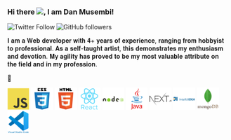 ### Hi there <img src="https://raw.githubusercontent.com/MartinHeinz/MartinHeinz/master/wave.gif" width="30px">, I am Dan Musembi!


![Twitter Follow](https://img.shields.io/twitter/follow/danrez_?label=people%20following%20me&style=social)
![GitHub followers](https://img.shields.io/github/followers/danmusembi?label=people%20following%20me&style=social)



𝐈 𝐚𝐦 𝐚 𝐖𝐞𝐛 𝐝𝐞𝐯𝐞𝐥𝐨𝐩𝐞𝐫 𝐰𝐢𝐭𝐡 𝟒+ 𝐲𝐞𝐚𝐫𝐬 𝐨𝐟 𝐞𝐱𝐩𝐞𝐫𝐢𝐞𝐧𝐜𝐞, 𝐫𝐚𝐧𝐠𝐢𝐧𝐠 𝐟𝐫𝐨𝐦 𝐡𝐨𝐛𝐛𝐲𝐢𝐬𝐭 𝐭𝐨 𝐩𝐫𝐨𝐟𝐞𝐬𝐬𝐢𝐨𝐧𝐚𝐥. 
𝐀𝐬 𝐚 𝐬𝐞𝐥𝐟-𝐭𝐚𝐮𝐠𝐡𝐭 𝐚𝐫𝐭𝐢𝐬𝐭, 𝐭𝐡𝐢𝐬 𝐝𝐞𝐦𝐨𝐧𝐬𝐭𝐫𝐚𝐭𝐞𝐬 𝐦𝐲 𝐞𝐧𝐭𝐡𝐮𝐬𝐢𝐚𝐬𝐦 𝐚𝐧𝐝 𝐝𝐞𝐯𝐨𝐭𝐢𝐨𝐧. 
𝐌𝐲 𝐚𝐠𝐢𝐥𝐢𝐭𝐲 𝐡𝐚𝐬 𝐩𝐫𝐨𝐯𝐞𝐝 𝐭𝐨 𝐛𝐞 𝐦𝐲 𝐦𝐨𝐬𝐭 𝐯𝐚𝐥𝐮𝐚𝐛𝐥𝐞 𝐚𝐭𝐭𝐫𝐢𝐛𝐮𝐭𝐞 𝐨𝐧 𝐭𝐡𝐞 𝐟𝐢𝐞𝐥𝐝 𝐚𝐧𝐝 𝐢𝐧 𝐦𝐲 𝐩𝐫𝐨𝐟𝐞𝐬𝐬𝐢𝐨𝐧.


🧰

<img src="https://github.com/devicons/devicon/blob/master/icons/javascript/javascript-original.svg" alt="javaScript logo" width="50" height="50"/>  <img src="https://github.com/devicons/devicon/blob/master/icons/css3/css3-original-wordmark.svg"  alt="css logo" width="50" height="50"/>  <img src="https://github.com/devicons/devicon/blob/master/icons/html5/html5-original-wordmark.svg" alt="html logo" width="50" height="50"/>  <img src="https://github.com/devicons/devicon/blob/master/icons/react/react-original-wordmark.svg" alt="react logo" width="50" height="50"/>  <img src="https://github.com/devicons/devicon/blob/master/icons/nodejs/nodejs-original-wordmark.svg" alt="node logo" width="50" height="50"/>  <img src="https://github.com/devicons/devicon/blob/master/icons/java/java-original-wordmark.svg" alt="java logo" width="50" height="50"/>  <img src="https://github.com/devicons/devicon/blob/master/icons/nextjs/nextjs-original-wordmark.svg" alt="nextjs logo" width="50" height="50"/>  <img src="https://github.com/devicons/devicon/blob/master/icons/intellij/intellij-original-wordmark.svg"  alt="nextjs logo" width="50" height="50"/>  <img src="https://github.com/devicons/devicon/blob/master/icons/mongodb/mongodb-original-wordmark.svg" alt="mongodb logo" width="50" height="50"/>  <img src="https://github.com/devicons/devicon/blob/master/icons/vscode/vscode-original-wordmark.svg"  alt="vscode logo" width="50" height="50"/>

<!--
**danmusembi/danmusembi** is a ✨ _special_ ✨ repository because its `README.md` (this file) appears on your GitHub profile.

Here are some ideas to get you started:

- 🔭 I’m currently working on ...
- 🌱 I’m currently learning ...
- 👯 I’m looking to collaborate on ...
- 🤔 I’m looking for help with ...
- 💬 Ask me about ...
- 📫 How to reach me: ...
- 😄 Pronouns: ...
- ⚡ Fun fact: ...
-->
